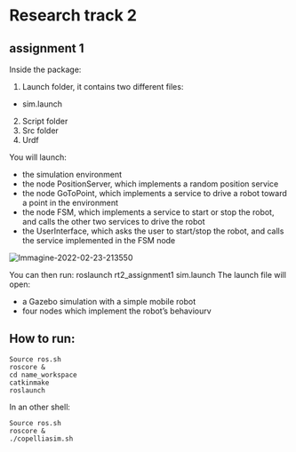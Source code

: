 # Research track 2 
## assignment 1

Inside the package:
1. Launch folder, it contains two different files:
* sim.launch
2. Script folder
3. Src folder
4. Urdf

You will launch:
* the simulation environment
* the node PositionServer, which implements a random position service
* the node GoToPoint, which implements a service to drive a robot toward a point in the environment
* the node FSM, which implements a service to start or stop the robot, and calls the other two services to drive the robot
* the UserInterface, which asks the user to start/stop the robot, and calls the service implemented in the FSM node




![Immagine-2022-02-23-213550](https://user-images.githubusercontent.com/78663960/155404294-9bd9a28f-3349-44f3-9810-2b8b5b29fa8d.jpg)


You can then run:
roslaunch rt2_assignment1 sim.launch
The launch file will open:
- a Gazebo simulation with a simple mobile robot
- four nodes which implement the robot’s behaviourv

## How to run:

``` 
Source ros.sh
roscore &
cd name_workspace
catkinmake
roslaunch 
```

In an other shell:
``` 
Source ros.sh
roscore &
./copelliasim.sh 
```
